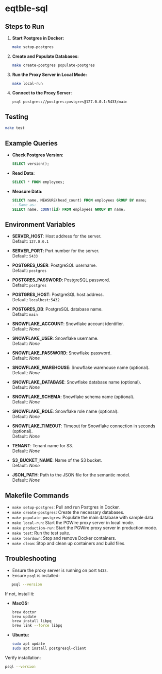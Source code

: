 # eqtble-sql

## Steps to Run

1. **Start Postgres in Docker:**
   ```bash
   make setup-postgres
   ```

2. **Create and Populate Databases:**
   ```bash
   make create-postgres populate-postgres
   ```

3. **Run the Proxy Server in Local Mode:**
   ```bash
   make local-run
   ```

4. **Connect to the Proxy Server:**
   ```bash
   psql postgres://postgres:postgres@127.0.0.1:5433/main
   ```

## Testing
   ```bash
   make test
   ```

## Example Queries

- **Check Postgres Version:**
   ```sql
   SELECT version();
   ```

- **Read Data:**
   ```sql
   SELECT * FROM employees;
   ```

- **Measure Data:**
   ```sql
   SELECT name, MEASURE(head_count) FROM employees GROUP BY name;
   -- Same as:
   SELECT name, COUNT(id) FROM employees GROUP BY name;
   ```

## Environment Variables

- **SERVER_HOST**: Host address for the server.  
  Default: `127.0.0.1`

- **SERVER_PORT**: Port number for the server.  
  Default: `5433`

- **POSTGRES_USER**: PostgreSQL username.  
  Default: `postgres`

- **POSTGRES_PASSWORD**: PostgreSQL password.  
  Default: `postgres`

- **POSTGRES_HOST**: PostgreSQL host address.  
  Default: `localhost:5432`

- **POSTGRES_DB**: PostgreSQL database name.  
  Default: `main`

- **SNOWFLAKE_ACCOUNT**: Snowflake account identifier.  
  Default: *None*

- **SNOWFLAKE_USER**: Snowflake username.  
  Default: *None*

- **SNOWFLAKE_PASSWORD**: Snowflake password.  
  Default: *None*

- **SNOWFLAKE_WAREHOUSE**: Snowflake warehouse name (optional).  
  Default: *None*

- **SNOWFLAKE_DATABASE**: Snowflake database name (optional).  
  Default: *None*

- **SNOWFLAKE_SCHEMA**: Snowflake schema name (optional).  
  Default: *None*

- **SNOWFLAKE_ROLE**: Snowflake role name (optional).  
  Default: *None*

- **SNOWFLAKE_TIMEOUT**: Timeout for Snowflake connection in seconds (optional).  
  Default: *None*

- **TENANT**: Tenant name for S3.  
  Default: *None*

- **S3_BUCKET_NAME**: Name of the S3 bucket.  
  Default: *None*

- **JSON_PATH**: Path to the JSON file for the semantic model.  
  Default: *None*

## Makefile Commands

- `make setup-postgres`: Pull and run Postgres in Docker.
- `make create-postgres`: Create the necessary databases.
- `make populate-postgres`: Populate the main database with sample data.
- `make local-run`: Start the PGWire proxy server in local mode.
- `make production-run`: Start the PGWire proxy server in production mode.
- `make test`: Run the test suite.
- `make teardown`: Stop and remove Docker containers.
- `make clean`: Stop and clean up containers and build files.

## Troubleshooting

- Ensure the proxy server is running on port `5433`.
- Ensure `psql` is installed:
```bash
   psql --version
   ```
   If not, install it:
   - **MacOS:**
     ```bash
     brew doctor
     brew update
     brew install libpq
     brew link --force libpq
     ```
   - **Ubuntu:**
     ```bash
     sudo apt update
     sudo apt install postgresql-client
     ```
   Verify installation:
   ```bash
   psql --version
   ```
